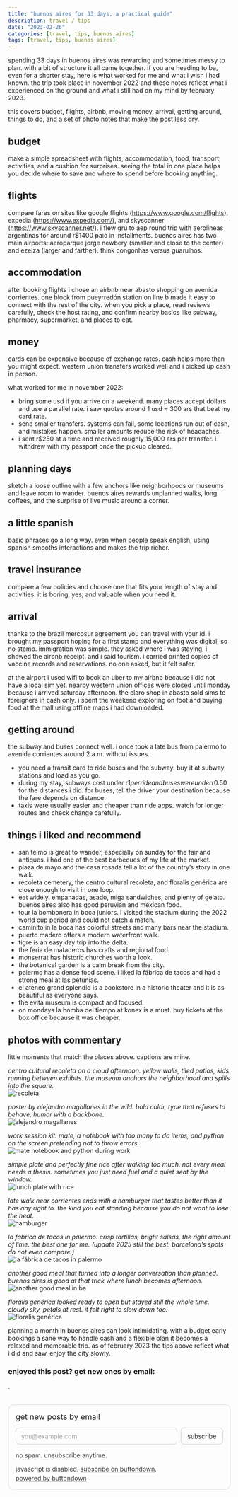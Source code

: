 ```yaml
---
title: "buenos aires for 33 days: a practical guide"
description: travel / tips
date: "2023-02-26"
categories: [travel, tips, buenos aires]
tags: [travel, tips, buenos aires]
---
```


spending 33 days in buenos aires was rewarding and sometimes messy to plan. with a bit of structure it all came together. if you are heading to ba, even for a shorter stay, here is what worked for me and what i wish i had known. the trip took place in november 2022 and these notes reflect what i experienced on the ground and what i still had on my mind by february 2023.

this covers budget, flights, airbnb, moving money, arrival, getting around, things to do, and a set of photo notes that make the post less dry.

## budget

make a simple spreadsheet with flights, accommodation, food, transport, activities, and a cushion for surprises. seeing the total in one place helps you decide where to save and where to spend before booking anything.

## flights

compare fares on sites like google flights (https://www.google.com/flights), expedia (https://www.expedia.com/), and skyscanner (https://www.skyscanner.net/). i flew gru to aep round trip with aerolíneas argentinas for around r$1400 paid in installments. buenos aires has two main airports: aeroparque jorge newbery (smaller and close to the center) and ezeiza (larger and farther). think congonhas versus guarulhos.

## accommodation

after booking flights i chose an airbnb near abasto shopping on avenida corrientes. one block from pueyrredón station on line b made it easy to connect with the rest of the city. when you pick a place, read reviews carefully, check the host rating, and confirm nearby basics like subway, pharmacy, supermarket, and places to eat.

## money

cards can be expensive because of exchange rates. cash helps more than you might expect. western union transfers worked well and i picked up cash in person.

what worked for me in november 2022:
- bring some usd if you arrive on a weekend. many places accept dollars and use a parallel rate. i saw quotes around 1 usd ≈ 300 ars that beat my card rate.
- send smaller transfers. systems can fail, some locations run out of cash, and mistakes happen. smaller amounts reduce the risk of headaches.
- i sent r$250 at a time and received roughly 15,000 ars per transfer. i withdrew with my passport once the pickup cleared.

## planning days

sketch a loose outline with a few anchors like neighborhoods or museums and leave room to wander. buenos aires rewards unplanned walks, long coffees, and the surprise of live music around a corner.

## a little spanish

basic phrases go a long way. even when people speak english, using spanish smooths interactions and makes the trip richer.

## travel insurance

compare a few policies and choose one that fits your length of stay and activities. it is boring, yes, and valuable when you need it.

## arrival

thanks to the brazil mercosur agreement you can travel with your id. i brought my passport hoping for a first stamp and everything was digital, so no stamp. immigration was simple. they asked where i was staying, i showed the airbnb receipt, and i said tourism. i carried printed copies of vaccine records and reservations. no one asked, but it felt safer.

at the airport i used wifi to book an uber to my airbnb because i did not have a local sim yet. nearby western union offices were closed until monday because i arrived saturday afternoon. the claro shop in abasto sold sims to foreigners in cash only. i spent the weekend exploring on foot and buying food at the mall using offline maps i had downloaded.

## getting around

the subway and buses connect well. i once took a late bus from palermo to avenida corrientes around 2 a.m. without issues.

- you need a transit card to ride buses and the subway. buy it at subway stations and load as you go.
- during my stay, subways cost under r$1 per ride and buses were under r$0.50 for the distances i did. for buses, tell the driver your destination because the fare depends on distance.
- taxis were usually easier and cheaper than ride apps. watch for longer routes and check change carefully.

## things i liked and recommend

- san telmo is great to wander, especially on sunday for the fair and antiques. i had one of the best barbecues of my life at the market.
- plaza de mayo and the casa rosada tell a lot of the country’s story in one walk.
- recoleta cemetery, the centro cultural recoleta, and floralis genérica are close enough to visit in one loop.
- eat widely. empanadas, asado, miga sandwiches, and plenty of gelato. buenos aires also has good peruvian and mexican food.
- tour la bombonera in boca juniors. i visited the stadium during the 2022 world cup period and could not catch a match.
- caminito in la boca has colorful streets and many bars near the stadium.
- puerto madero offers a modern waterfront walk.
- tigre is an easy day trip into the delta.
- the feria de mataderos has crafts and regional food.
- monserrat has historic churches worth a look.
- the botanical garden is a calm break from the city.
- palermo has a dense food scene. i liked la fábrica de tacos and had a strong meal at las petunias.
- el ateneo grand splendid is a bookstore in a historic theater and it is as beautiful as everyone says.
- the evita museum is compact and focused.
- on mondays la bomba del tiempo at konex is a must. buy tickets at the box office because it was cheaper.

## photos with commentary

little moments that match the places above. captions are mine.

_centro cultural recoleta on a cloud afternoon. yellow walls, tiled patios, kids running between exhibits. the museum anchors the neighborhood and spills into the square._  
![recoleta](https://i.imgur.com/VRjlEyv.jpeg)

_poster by alejandro magallanes in the wild. bold color, type that refuses to behave, humor with a backbone._  
![alejandro magallanes](https://i.imgur.com/wYw3Gmq.jpeg)

_work session kit. mate, a notebook with too many to do items, and python on the screen pretending not to throw errors._  
![mate notebook and python during work](https://i.imgur.com/DFdTab0.jpeg)

_simple plate and perfectly fine rice after walking too much. not every meal needs a thesis. sometimes you just need fuel and a quiet seat by the window._  
![lunch plate with rice](https://i.imgur.com/7YMoErT.jpeg)

_late walk near corrientes ends with a hamburger that tastes better than it has any right to. the kind you eat standing because you do not want to lose the heat._  
![hamburger](https://i.imgur.com/LgHLrVl.jpeg)

_la fábrica de tacos in palermo. crisp tortillas, bright salsas, the right amount of lime. the best one for me. (update 2025 still the best. barcelona’s spots do not even compare.)_  
![la fábrica de tacos in palermo](https://i.imgur.com/Wv9MH6C.jpeg)

_another good meal that turned into a longer conversation than planned. buenos aires is good at that trick where lunch becomes afternoon._  
![another good meal in ba](https://i.imgur.com/AnS56AW.jpeg)

_floralis genérica looked ready to open but stayed still the whole time. cloudy sky, petals at rest. it felt right to slow down too._  
![floralis genérica](https://i.imgur.com/4JfMeq7.jpeg)


planning a month in buenos aires can look intimidating. with a budget early bookings a sane way to handle cash and a flexible plan it becomes a relaxed and memorable trip. as of february 2023 the tips above reflect what i did and saw. enjoy the city slowly.


### enjoyed this post? get new ones by email:
.
<div class="bd-subscribe my-5" role="region" aria-labelledby="bd-subscribe-title">
  <style>
    .bd-subscribe{margin:2rem 0;padding:1rem;border:1px solid;border-radius:12px;background:transparent;max-width:680px;color:inherit}
    .bd-subscribe *{box-sizing:border-box;font:inherit;color:inherit}
    .bd-subscribe h2{margin:0 0 .75rem;font-size:1.1rem;line-height:1.3}
    .bd-subscribe form{display:flex;gap:.5rem;flex-wrap:wrap;align-items:center}
    .bd-subscribe .visually-hidden{position:absolute;width:1px;height:1px;padding:0;margin:-1px;overflow:hidden;clip:rect(0 0 0 0);white-space:nowrap;border:0}
    .bd-subscribe input[type="email"]{flex:1 1 260px;padding:.6rem .75rem;border:1px solid;border-radius:8px;background:transparent}
    .bd-subscribe input[type="email"]::placeholder{opacity:.65}
    .bd-subscribe input[type="submit"]{padding:.6rem .9rem;border:1px solid;border-radius:8px;background:transparent;cursor:pointer}
    .bd-subscribe p{margin:.5rem 0 0;font-size:.875rem;opacity:.85}
    @media (prefers-color-scheme:light){
      .bd-subscribe{border-color:rgba(0,0,0,.15)}
      .bd-subscribe input[type="email"],.bd-subscribe input[type="submit"]{border-color:rgba(0,0,0,.2)}
    }
    @media (prefers-color-scheme:dark){
      .bd-subscribe{border-color:rgba(255,255,255,.2)}
      .bd-subscribe input[type="email"],.bd-subscribe input[type="submit"]{border-color:rgba(255,255,255,.25)}
    }
  </style>

  <h2 id="bd-subscribe-title">get new posts by email</h2>

  <form
    action="https://buttondown.com/api/emails/embed-subscribe/notasdaedicao"
    method="post"
    target="popupwindow"
    onsubmit="window.open('https://buttondown.com/notasdaedicao', 'popupwindow')"
    class="embeddable-buttondown-form"
    autocomplete="on"
  >
    <label for="bd-email" class="visually-hidden">your email</label>
    <input
      type="email"
      name="email"
      id="bd-email"
      placeholder="you@example.com"
      inputmode="email"
      autocomplete="email"
      required
      aria-describedby="bd-subscribe-help"
    />
    <input type="submit" value="subscribe" />
    <p id="bd-subscribe-help">no spam. unsubscribe anytime.</p>
  </form>

  <noscript>
    <p>javascript is disabled. <a href="https://buttondown.com/notasdaedicao" target="_blank" rel="noopener">subscribe on buttondown</a>.</p>
  </noscript>

  <p style="margin-top:.25rem">
    <a href="https://buttondown.com/refer/notasdaedicao" target="_blank" rel="noopener">powered by buttondown</a>
  </p>
</div>






